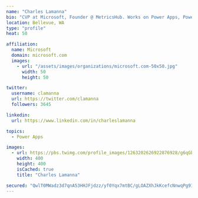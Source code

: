```yaml
---
name: "Charles Lamanna"
bio: "CVP at Microsoft, Founder @ MetricsHub. Works on Power Apps, Power Automate, Power Virtual Agent, Common Data Service and Dynamics 365."
location: Bellevue, WA
type: "profile"
heat: 50

affiliation:
  name: Microsoft
  domain: microsoft.com
  images:
    - url: "/assets/images/organizations/microsoft.com-50x50.jpg"
      width: 50
      height: 50

twitter:
  username: clamanna
  url: https://twitter.com/clamanna
  followers: 3645

linkedin:
  url: https://www.linkedin.com/in/charleslamanna

topics:
  - Power Apps

images:
  - url: https://pbs.twimg.com/profile_images/1263202626922876928/g6qGbHZ-_400x400.jpg
    width: 400
    height: 400
    isCached: true
    title: "Charles Lamanna"

secured: "QwlT0MWadz3d7qnA53HHJFjdzz/yf0Yqx7mtBC/gLOAZXhJkKcefcNnwqPg9IgstNo88yg1VOZB25np5IwnpNmigiB+Jvxqm4/213sxdoAQC2YjVIEFCoGkW3wnCBj+gwvAqVeTMxenZm+h2ISXJ4bFJA8DI/4Vh3gTtQZhzvzRk74EHlbadB2oElXRN4OKr70vuyuc2DxdyT1nNHdkDp/NhSE/sNwuVJTEHNU1laQrniBOE9gJEZEUIoMGuQt6m8DMUWehAQv2FsqSBuUon8Q5WbjQLNcJIgV0zDZai6FtQBFjQCZknZdynlDaFHOD4lX+r40UaUOSOmRmvFymafo9q+lo8pwXD/JROperaO5ijC8uht8ZgBvSiSrxXO6ZxHgOUCnigJ7LFTYvVTSpQoH98FBLwb16CKuNwIZ0K4Gc=;tja4rH59m0mUJHwPpFVgIA=="
---
```


